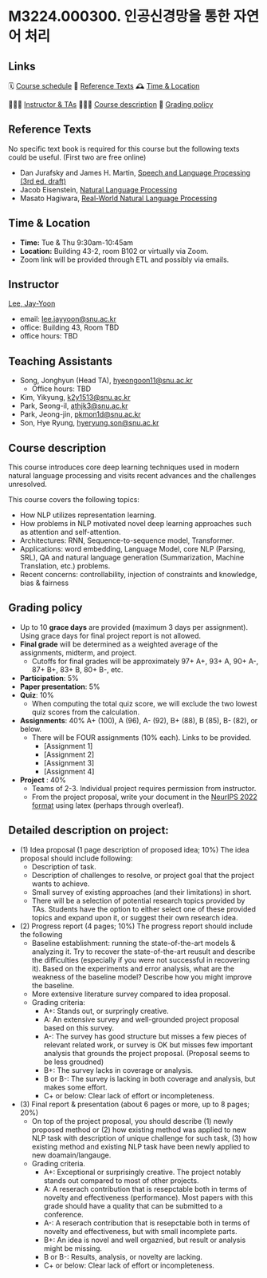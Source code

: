 # M3224.000300.  인공신경망을 통한 자연어 처리

## Links

🗓 [Course schedule](https://lee-jay-yoon.notion.site/lee-jay-yoon/00dc8071593b4e878a0fb648a8914bde?v=f15877326cd6494480d8a35b52f6e860)
 📕 [Reference Texts](https://leejayyoon.github.io/nlp-gsds/#reference-texts)
 🕰 [Time & Location](https://leejayyoon.github.io/nlp-gsds/#time--location)

👨🏻‍🏫 [Instructor & TAs](https://leejayyoon.github.io/nlp-gsds/#instructor)
 🏃🏻‍♂️ [Course description](https://leejayyoon.github.io/nlp-gsds/#course-description)
 📐 [Grading policy](https://leejayyoon.github.io/nlp-gsds/#grading-policy) 


## **Reference Texts**

No specific text book is required for this course but the following texts could be useful.  (First two are free online)

- Dan Jurafsky and James H. Martin, [Speech and Language Processing (3rd ed. draft)](https://web.stanford.edu/~jurafsky/slp3/)
- Jacob Eisenstein, [Natural Language Processing](https://github.com/jacobeisenstein/gt-nlp-class/blob/master/notes/eisenstein-nlp-notes.pdf)
- Masato Hagiwara, [Real-World Natural Language Processing](https://www.manning.com/books/real-world-natural-language-processing)

## Time & Location

- **Time:** Tue & Thu 9:30am-10:45am
- **Location:** Building 43-2, room B102 or virtually via Zoom.
- Zoom link will be provided through ETL and possibly via emails.

## Instructor

[Lee, Jay-Yoon](https://leejayyoon.github.io/) 

- email: lee.jayyoon@snu.ac.kr
- office: Building 43, Room TBD
- office hours: TBD

## Teaching Assistants

- Song, Jonghyun (Head TA), [hyeongoon11@snu.ac.kr](mailto:hyeongoon11@snu.ac.kr)
    - Office hours: TBD
- Kim, Yikyung, [k2y1513@snu.ac.kr](mailto:k2y1513@snu.ac.kr)
- Park, Seong-il, [athjk3@snu.ac.kr](mailto:athjk3@snu.ac.kr)
- Park, Jeong-jin, [pkmon1d@snu.ac.kr](mailto:pkmon1d@snu.ac.kr)
- Son, Hye Ryung, [hyeryung.son@snu.ac.kr](mailto:hyeryung.son@snu.ac.kr)

## Course description

This course introduces core deep learning techniques used in modern natural language processing and visits recent advances and the challenges unresolved.

This course covers the following topics:

- How NLP utilizes representation learning.
- How problems in NLP motivated novel deep learning approaches such as attention and self-attention.
- Architectures: RNN, Sequence-to-sequence model, Transformer.
- Applications: word embedding, Language Model, core NLP (Parsing, SRL), QA and natural language generation (Summarization, Machine Translation, etc.) problems.
- Recent concerns: controllability, injection of constraints and knowledge, bias & fairness

## Grading policy
- Up to 10 **grace days** are provided (maximum 3 days per assignment). Using grace days for final project report is not allowed.
- **Final grade** will be determined as a weighted average of the assignments, midterm, and project.
    - Cutoffs for final grades will be approximately 97+ A+, 93+ A, 90+ A-, 87+ B+, 83+ B, 80+ B-, etc.
- **Participation**: 5%
- **Paper presentation**: 5%
- **Quiz**: 10%
   - When computing the total quiz score, we will exclude the two lowest quiz scores from the calculation.
- **Assignments**: 40%  A+ (100), A (96), A- (92), B+ (88), B (85), B- (82), or below.
    - There will be FOUR assignments (10% each). Links to be provided.
       - [Assignment 1]
       - [Assignment 2]
       - [Assignment 3]
       - [Assignment 4]
- **Project** : 40%
   - Teams of 2-3. Individual project requires permission from instructor.
   - From the project proposal, write your document in the [NeurIPS 2022 format](https://www.overleaf.com/latex/templates/neurips-2022/kxymzbjpwsqx) using latex (perhaps through overleaf).
## Detailed description on project:
  - (1) Idea proposal (1 page description of proposed idea; 10%)
     The idea proposal should include following:
      - Description of task.
      - Description of challenges to resolve, or project goal that the project wants to achieve.
      - Small survey of existing approaches (and their limitations) in short.
      - There will be a selection of potential research topics provided by TAs. Students have the option to either select one of these provided topics and expand upon it, or suggest their own research idea.
  - (2) Progress report (4 pages; 10%) 
     The progress report should include the following
      - Baseline establishment: running the state-of-the-art models & analyzing it. Try to recover the state-of-the-art reusult and describe the difficulties (especially if you were not successful in recovering it). Based on the experiments and error analysis, what are the weakness of the baseline model? Describe how you might improve the baseline.
      - More extensive literature survey compared to idea proposal.
      - Grading criteria:
        - A+: Stands out, or surpringly creative.
        - A: An extensive survey and well-grounded project proposal based on this survey.
        - A-: The survey has good structure but misses a few pieces of relevant related work, or survey is OK but misses few important analysis that grounds the project proposal. (Proposal seems to be less groudned)
         - B+: The survey lacks in coverage or analysis.
         - B or B-: The survey is lacking in both coverage and analysis, but makes some effort.
         - C+ or below: Clear lack of effort or incompleteness.
  - (3) Final report & presentation (about 6 pages or more, up to 8 pages; 20%)    
      - On top of the project proposal, you should describe (1) newly proposed method or (2) how existing method was applied to new NLP task with description of unique challenge for such task, (3) how existing method and existing NLP task have been newly applied to new doamain/langauge.
      - Grading criteria.
        - A+: Exceptional or surprisingly creative. The project notably stands out compared to most of other projects.
        - A: A reserach contribution that is resepctable both in terms of novelty and effectiveness (performance). Most papers with this grade should have a quality that can be submitted to a conference.
        - A-: A reserach contribution that is resepctable both in terms of novelty and effectiveness, but with small incomplete parts.
        - B+: An idea is novel and well orgaznied, but result or analysis might be missing.
        - B or B-: Results, analysis, or novelty are lacking. 
        - C+ or below: Clear lack of effort or incompleteness.
